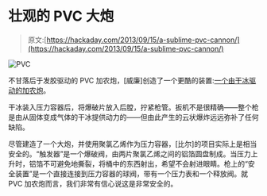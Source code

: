 # 壮观的 PVC 大炮

> 原文:[https://hackaday.com/2013/09/15/a-sublime-pvc-cannon/](https://hackaday.com/2013/09/15/a-sublime-pvc-cannon/)

![PVC](../Images/6593a6297d1bfe7bf27aaeeecc4d12bd.png)

不甘落后于发胶驱动的 PVC 加农炮，[威廉]创造了一个更酷的装置:[一个由干冰驱动的加农炮](http://makezine.com/projects/make-35/the-sublimator-dry-ice-cannon/)。

干冰装入压力容器后，将爆破片放入后膛，拧紧枪管。扳机不是很精确——整个枪是由从固体变成气体的干冰提供动力的——但由此产生的云状爆炸远远弥补了任何缺陷。

尽管建造了一个大炮，并使用聚氯乙烯作为压力容器，[比尔]的项目实际上是相当安全的。“触发器”是一个爆破阀，由两片聚氯乙烯之间的铝箔圆盘制成。当压力上升时，铝箔不可避免地撕裂，将桶中的东西射出，希望不会射进眼睛。枪上的“安全装置”是一个直接连接到压力容器的球阀，带有一个压力表和一个释放阀。就 PVC 加农炮而言，我们非常有信心说这是非常安全的。